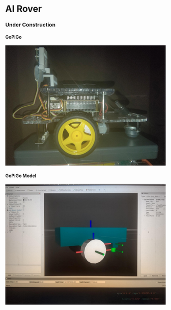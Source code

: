 # AI Rover
### Under Construction

#### GoPiGo
![](docs/images/gopigo.jpeg)

#### GoPiGo Model
![](docs/images/gopigo_model.jpeg)
